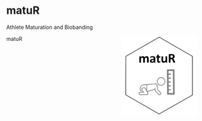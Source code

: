# matuR
Athlete Maturation and Biobanding

matuR <img src="man/matur_logo.PNG" align="right" width="200" />
